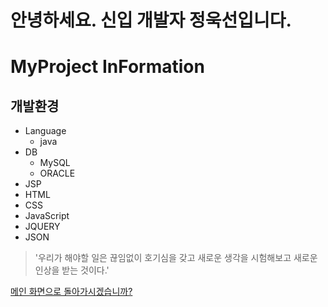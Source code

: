 # 안녕하세요. 신입 개발자 정욱선입니다.

# MyProject InFormation

## 개발환경
* Language
  * java
* DB
  * MySQL
  * ORACLE
* JSP
* HTML
* CSS
* JavaScript
* JQUERY
* JSON


> '우리가 해야할 일은 끊임없이 호기심을 갖고 새로운 생각을 시험해보고 새로운 인상을 받는 것이다.'


[메인 화면으로 돌아가시겠습니까?](https://github.com/uuuuuk/Project)

<!--
강조는 다음과 같이
**치킨** 먹다가 ~~두드러기~~ 났어요. ㅜㅜ
-->

<!-- 
테이블은 다음과 같이 작성
이름|영어|정보|수학
---|---|---|---|
정욱선|정욱선|정욱선|정욱선|
-->


<!--
인용 구문은 다음과 같이 작성
> '공부합니다.'
-->
